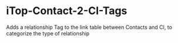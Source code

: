 # iTop-Contact-2-CI-Tags
Adds a relationship Tag to the link table between Contacts and CI, to categorize the type of relationship

